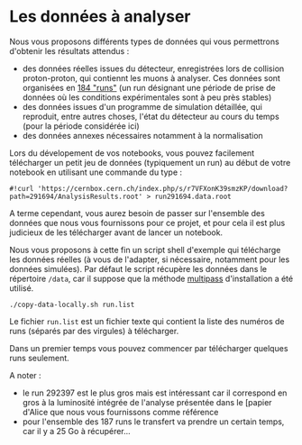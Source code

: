 # Les données à analyser

Nous vous proposons différents types de données qui vous permettrons d'obtenir les résultats attendus : 

- des données réelles issues du détecteur, enregistrées lors de collision proton-proton, qui contiennt les muons à analyser. Ces données sont organisées en [184 "runs"](run.list) (un run désignant une période de prise de données où les conditions expérimentales sont à peu près stables)
- des données issues d'un programme de simulation détaillée, qui reproduit, entre autres choses, l'état du détecteur au cours du temps (pour la période considérée ici)
- des données annexes nécessaires notamment à la normalisation

Lors du dévelopement de vos notebooks, vous pouvez facilement télécharger un petit jeu de données (typiquement un run) au début de votre notebook en utilisant une commande du type : 

```shell
#!curl 'https://cernbox.cern.ch/index.php/s/r7VFXonK39smzKP/download?path=291694/AnalysisResults.root' > run291694.data.root
```

A terme cependant, vous aurez besoin de passer sur l'ensemble des données que nous vous fournissons pour ce projet, et pour cela il est plus judicieux de les télécharger avant de lancer un notebook.

Nous vous proposons à cette fin un script shell d'exemple qui télécharge les données réelles (à vous de l'adapter, si nécessaire, notamment pour les données simulées). Par défaut le script récupère les données dans le répertoire `/data`, car il suppose que la méthode [multipass](multipass.md) d'installation a été utilisé. 

```shell
./copy-data-locally.sh run.list 
```

Le fichier `run.list` est un fichier texte qui contient la liste des numéros de runs (séparés par des virgules) à télécharger.

Dans un premier temps vous pouvez commencer par télécharger quelques runs seulement.

A noter :

- le run 292397 est le plus gros mais est intéressant car il correspond en gros à la luminosité intégrée de l'analyse présentée dans le [papier d'Alice que nous vous fournissons comme référence
- pour l'ensemble des 187 runs le transfert va prendre un certain temps, car il y a 25 Go à récupérer...

